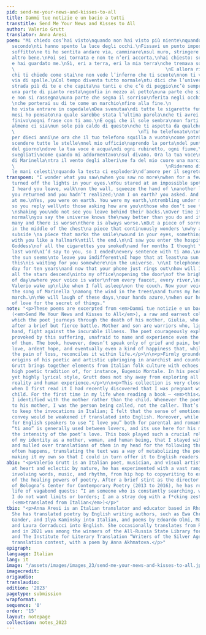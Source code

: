 ```yaml
---
pid: send-me-your-news-and-kisses-to-all
title: Dammi tue notizie e un bacio a tutti
transtitle: Send Me Your News and Kisses to All
author: Valerio Grutt
translator: Anna Aresi
poem: "Mi chiedo cos’hai visto\nquando non hai visto più niente\nquando per qualche
  secondo\nti hanno spento la luce degli occhi.\nFissavi un punto impossibile del
  soffitto\ne ti ho sentita andare via, camminare\nsul muro, stringere la mano a un
  altro bene.\nPoi sei tornata e non te n’eri accorta,\nhai chiesto: sono a terra?
  e hai guardato me.\nSì, eri a terra, eri la mia terra\nche tremava sotto ai piedi.\n
  \                                                       \nE allora rispondi bene\na
  chi ti chiede come stai\ne non vede l’inferno che ti scuote\nnon ti vede andare
  via di spalle.\nCol tempo diventa tutto normale\ntu dici che l’universo conosce\nla
  strada più di te e che capita\na tanti e che c’è di peggio\nc’è sempre di peggio.\nMa
  una parte di pianto resta\ngonfia in mezzo al petto\nuna parte che si chiede perché\ncontinuamente
  e non si rassegna\nuna parte che segna il sorriso\nferita negli occhi, una cosa
  \nche porterai su di te come un marchio\nfino alla fine.\n                                                        \nTi
  ho vista entrare in ospedale\nDea svenutaa\ndi tutte le sigarette fumate\ne per
  mesi ho pensato\na quale sarebbe stata l’ultima parola\nche ti avrei detto, quindi
  finivo\nogni frase con ti amo.\nE oggi che il sole sembra\nnon farti più effetto\nspero
  almeno ci sia\nun sole più caldo di questo\nche ti aspetta da qualche parte\nnell’universo.\n
  \                                             \nTi ho telefonato\ntutti i giorni
  per dieci anni\ne ora che il tuo telefono squilla a vuoto\ncome potrò chiamarti?\nFacendo
  scendere tutte le stelle\nnel mio ufficio\naprendo la porta\ndel punto più chiaro
  del giorno\ndove la tua voce è acqua\ndi ogni rubinetto, ogni fiume,\ne dice: Valerio
  svegliati\ncome quando mi addormentavo\nsul divano. Ora la tua voce\ncanta la canzone
  di Marinella\ntra il vento degli alberi\ne fa del mio cuore una marcia lenta.\n
  \                                                       \nRideremo di questi giorni\ncon
  le mani celesti\nquando la testa ci esploderà\nd’amore per il segreto delle cose."
transpoem: "I wonder what you saw\nwhen you saw no more\nwhen for a few seconds\nthey
  turned off the lights in your eyes.\nYou stared at an impossible spot in the ceiling\nand
  I heard you leave, walk\non the wall, squeeze the hand of \nanother love.\nThen
  you returned and you hadn’t realized;\nam I on earth? you asked. And you looked
  at me.\nYes, you were on earth. You were my earth,\ntrembling under my feet.\n                                                     \nAnd
  so you reply well\nto those asking how are you\nthose who don’t see that hell is
  \nshaking you\ndo not see you leave behind their backs.\nOver time it all becomes
  normal\nyou say the universe knows the\nway better than you do and it happens\nto
  many and there is worse\nthere is always worse.\nBut a piece of sorrow remains\nswollen
  in the middle of the chest\na piece that continuously wonders \nwhy and does not
  subside \na piece that marks the smile\nwound in your eyes, something\nyou’ll take
  with you like a hallmark\ntill the end.\n\nI saw you enter the hospital\nfainted
  Goddess\nof all the cigarettes you smoked\nand for months I thought \nabout the
  last word\nI’d say to you, so I ended\nevery sentence with ti amo.\nAnd today when
  the sun seems\nto leave you indifferent\nI hope that at least\na sun warmer than
  this\nis waiting for you somewhere\nin the universe. \n\nI telephoned you\nevery
  day for ten years\nand now that your phone just rings out\nhow will I call you?\nMaking
  all the stars descend\ninto my office\nopening the door\nof the brightest point
  of day\nwhere your voice is water\nfrom every faucet, every river,\nand it says:
  Valerio wake up\nlike when I fall asleep\non the couch. Now your voice\nis singing
  the song of Marinella \namong the wind in the trees\nand turns my heart into a slow
  march.\n\nWe will laugh of these days,\nour hands azure,\nwhen our heads will explode\nout
  of love for the secret of things."
note: "<p>These poems are excerpted from <em>Dammi tue notizie e un bacio a tutti</em>
  (<em>Send Me Your News and Kisses to All</em>), a raw and earnest collection in
  which the poet journeys through the death of his mother, Giulia, who died from cancer
  after a brief but fierce battle. Mother and son are warriors who, lightsabers in
  hand, fight against the incurable illness. The poet courageously explores the feelings
  provoked by this suffering, unafraid to name and experience even the most heartbreaking
  of them. The book, however, doesn’t speak only of grief and pain, but also of profound
  love, ardent hope, and eventually even a kind of happiness that, while not dismissing
  the pain of loss, reconciles it within life.</p>\n\n<p>Firmly grounded in the grassroot
  origins of his poetic and artistic upbringing in anarchist and counterculture circles,
  Grutt brings together elements from Italian folk culture with echoes of Italy’s
  high poetic tradition of, for instance, Eugenio Montale. In his peculiar, down-to-earth
  yet highly lyrical style, Grutt does not shy away from exploring all corners of
  reality and human experience.</p>\n\n<p>This collection is very close to me, because
  when I first read it I had recently discovered that I was pregnant with my second
  child. For the first time in my life when reading a book — <em>this</em> book —
  I identified with the mother rather than the child. Whenever the poet called out
  to his mother, I was the person being called, not the caller. That’s why I chose
  to keep the invocations in Italian; I felt that the sense of emotional urgency they
  convey would be weakened if translated into English. Moreover, while it is common
  for English speakers to use “I love you” both for parental and romantic relations,
  “ti amo” is generally used between lovers, and its use here for his mother heightens
  the intensity of the poet’s love. This book played such a crucial role in the development
  of my identity as a mother, woman, and human being, that I stayed with these poems
  and mulled over translations of them in my head for the following three years. As
  often happens, translating the text was a way of metabolizing the poetic experience,
  making it my own so that I could in turn offer it to English readers.</p> "
abio: "<p>Valerio Grutt is an Italian poet, musician, and visual artist. An anarchist
  at heart and eclectic by nature, he has experimented with a vast range of expressions
  involving words, music, and rhythm, from hip hop to copywriting to explorations
  of the healing powers of poetry. After a brief stint as the director of the University
  of Bologna’s Center for Contemporary Poetry (2013 to 2016), he has returned to a
  life of vagabond quests: “I am someone who is constantly searching, writing, creating...
  I do not want limits or borders; I am a stray dog with a f*cking zest for life.”
  (<em>translated from Italian</em>)</p>"
tbio: "<p>Anna Aresi is an Italian translator and educator based in Rhode Island.
  She has translated poetry by English writing authors, such as Ewa Chrusciel, Forrest
  Gander, and Ilya Kaminsky into Italian, and poems by Edoardo Olmi, Mariangela Gualtieri,
  and Laura Corraducci into English. She occasionally translates from Russian too,
  and in 2021 was among the winners of the All-Russia State Library for Foreign Literature
  and The Institute for Literary Translation “Writers of the Silver Age about War”
  translation contest, with a poem by Anna Akhmatova.</p>"
epigraph:
language: Italian
lang: it
image: "/assets/images/images_23/send-me-your-news-and-kisses-to-all.jpeg"
imagecredit:
origaudio:
translaudio:
edition: '2023'
pagetype: submission
wrapformat:
sequence: '0'
order: '15'
layout: notepage
collection: notes_2023
---
```

